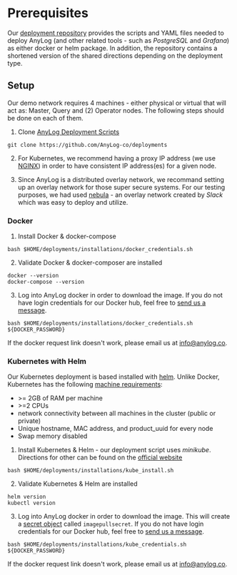 # Prerequisites
Our [deployment repository](https://github.com/AnyLog-co/deployments/) provides the scripts and YAML files needed to 
deploy AnyLog (and other related tools - such as _PostgreSQL_ and _Grafana_) as either docker or helm package. In 
addition, the repository contains a shortened version of the shared directions depending on the deployment type.

## Setup
Our demo network requires 4 machines - either physical or virtual that will act as: Master, Query and (2) Operator 
nodes. The following steps should be done on each of them.

1. Clone [AnyLog Deployment Scripts](https://github.com/AnyLog-co/deployments) 
```shell
git clone https://github.com/AnyLog-co/deployments 
```

2. For Kubernetes, we recommend having a proxy IP address (we use [NGINX](Networking/nginx.md)) in order to have consistent
IP address(es) for a given node. 


3. Since AnyLog is a distributed overlay network, we recommand setting up an overlay network for those super secure 
systems. For our testing purposes, we had used [nebula](Networking/nebula.md) - an overlay network created by _Slack_ 
which was easy to deploy and utilize. 


### Docker 
1. Install Docker & docker-compose
```shell
bash $HOME/deployments/installations/docker_credentials.sh
```

2. Validate Docker & docker-composer are installed
```shell
docker --version
docker-compose --version 
```

3. Log into AnyLog docker in order to download the image. If you do not have login credentials for our Docker hub, feel 
free to <a href="mailto:info@anylog.co?subject=Request Docker access">send us a message</a>.
```shell
bash $HOME/deployments/installations/docker_credentials.sh ${DOCKER_PASSWORD}
```
If the docker request link doesn't work, please email us at [info@anylog.co](mailto:info@anylog.co).    

### Kubernetes with Helm
Our Kubernetes deployment is based installed with [helm](https://helm.sh/). Unlike Docker, Kubernetes has the following [machine requirements](https://kubernetes.io/docs/setup/production-environment/tools/kubeadm/install-kubeadm/#:~:text=Before%20you%20begin%201%20A%20compatible%20Linux%20host.,on%20your%20machines.%20...%207%20Swap%20disabled.%20): 
   * \>= 2GB of RAM per machine
   * \>=2 CPUs 
   * network connectivity between all machines in the cluster (public or private)
   * Unique hostname, MAC address, and product_uuid for every node
   * Swap memory disabled

1. Install Kubernetes & Helm - our deployment script uses _minikube_. Directions for other can be found on the [official website](https://kubernetes.io/docs/setup/production-environment/tools/kubeadm/install-kubeadm/)
```shell
bash $HOME/deployments/installations/kube_install.sh
```

2. Validate Kubernetes & Helm are installed 
```shell
helm version 
kubectl version
```

3. Log into AnyLog docker in order to download the image. This will create a [secret object](https://kubernetes.io/docs/concepts/configuration/secret/)
called `imagepullsecret`. If you do not have login credentials for our Docker hub, feel free to <a href="mailto:info@anylog.co?subject=Request Docker access">send us a message</a>. 
```shell
bash $HOME/deployments/installations/kube_credentials.sh ${DOCKER_PASSWORD}
```
If the docker request link doesn't work, please email us at [info@anylog.co](mailto:info@anylog.co).